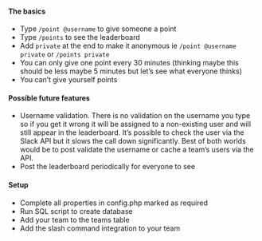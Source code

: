 #### The basics
- Type `/point @username` to give someone a point
- Type `/points` to see the leaderboard
- Add `private` at the end to make it anonymous ie `/point @username private` or `/points private`
- You can only give one point every 30 minutes (thinking maybe this should be less maybe 5 minutes but let’s see what everyone thinks)
- You can’t give yourself points

#### Possible future features
- Username validation. There is no validation on the username you type so if you get it wrong it will be assigned to a non-existing user and will still appear in the leaderboard. It’s possible to check the user via the Slack API but it slows the call down significantly. Best of both worlds would be to post validate the username or cache a team’s users via the API.
- Post the leaderboard periodically for everyone to see

#### Setup
- Complete all properties in config.php marked as required
- Run SQL script to create database
- Add your team to the teams table
- Add the slash command integration to your team
